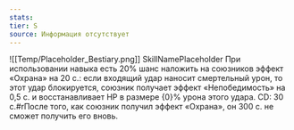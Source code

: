 ```yaml
---
stats: 
tier: S
source: Информация отсутствует
---
```

![[Temp/Placeholder_Bestiary.png]]
SkillNamePlaceholder
При использовании навыка есть 20% шанс наложить на союзников эффект «Охрана» на 20 с.: если входящий удар наносит смертельный урон, то этот удар блокируется, союзник получает эффект «Непобедимость» на 0,5 с. и восстанавливает HP в размере {0}% урона этого удара. CD: 30 с.#rПосле того, как союзник получил эффект «Охрана», он 300 с. не сможет получить его вновь.
